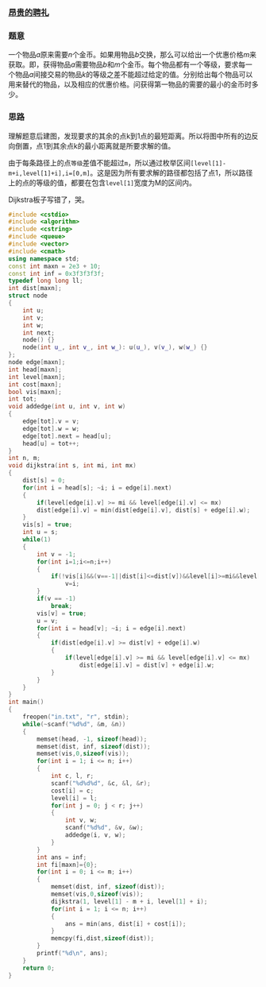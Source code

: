 ### [昂贵的聘礼](https://cn.vjudge.net/problem/POJ-1062)

### 题意

一个物品$a$原来需要$n$个金币。如果用物品$b$交换，那么可以给出一个优惠价格$m$来获取。即，获得物品$a$需要物品$b$和$m$个金币。每个物品都有一个等级，要求每一个物品$a$间接交易的物品$k$的等级之差不能超过给定的值。分别给出每个物品可以用来替代的物品，以及相应的优惠价格。问获得第一物品的需要的最小的金币时多少。

### 思路

理解题意后建图，发现要求的其余的点k到1点的最短距离。所以将图中所有的边反向倒置，点1到其余点k的最小距离就是所要求解的值。

由于每条路径上的点`等级`差值不能超过`m`，所以通过枚举区间`[level[1]-m+i,level[1]+i],i=[0,m]`。这是因为所有要求解的路径都包括了点1，所以路径上的点的等级的值，都要在包含`level[1]`宽度为M的区间内。

Dijkstra板子写错了，哭。

```cpp
#include <cstdio>
#include <algorithm>
#include <cstring>
#include <queue>
#include <vector>
#include <cmath>
using namespace std;
const int maxn = 2e3 + 10;
const int inf = 0x3f3f3f3f;
typedef long long ll;
int dist[maxn];
struct node
{
    int u;
    int v;
    int w;
    int next;
    node() {}
    node(int u_, int v_, int w_): u(u_), v(v_), w(w_) {}
};
node edge[maxn];
int head[maxn];
int level[maxn];
int cost[maxn];
bool vis[maxn];
int tot;
void addedge(int u, int v, int w)
{
    edge[tot].v = v;
    edge[tot].w = w;
    edge[tot].next = head[u];
    head[u] = tot++;
}
int n, m;
void dijkstra(int s, int mi, int mx)
{
    dist[s] = 0;
    for(int i = head[s]; ~i; i = edge[i].next)
    {
        if(level[edge[i].v] >= mi && level[edge[i].v] <= mx)
        dist[edge[i].v] = min(dist[edge[i].v], dist[s] + edge[i].w);
    }
    vis[s] = true;
    int u = s;
    while(1)
    {
        int v = -1;
        for(int i=1;i<=n;i++)
        {
            if(!vis[i]&&(v==-1||dist[i]<=dist[v])&&level[i]>=mi&&level[i]<=mx)
                v=i;
        }
        if(v == -1)
            break;
        vis[v] = true;
        u = v;
        for(int i = head[v]; ~i; i = edge[i].next)
        {
            if(dist[edge[i].v] >= dist[v] + edge[i].w)
            {
                if(level[edge[i].v] >= mi && level[edge[i].v] <= mx)
                    dist[edge[i].v] = dist[v] + edge[i].w;
            }
        }
    }
}
int main()
{
    freopen("in.txt", "r", stdin);
    while(~scanf("%d%d", &m, &n))
    {
        memset(head, -1, sizeof(head));
        memset(dist, inf, sizeof(dist));
        memset(vis,0,sizeof(vis));
        for(int i = 1; i <= n; i++)
        {
            int c, l, r;
            scanf("%d%d%d", &c, &l, &r);
            cost[i] = c;
            level[i] = l;
            for(int j = 0; j < r; j++)
            {
                int v, w;
                scanf("%d%d", &v, &w);
                addedge(i, v, w);
            }
        }
        int ans = inf;
        int fi[maxn]={0};
        for(int i = 0; i <= m; i++)
        {
            memset(dist, inf, sizeof(dist));
            memset(vis,0,sizeof(vis));
            dijkstra(1, level[1] - m + i, level[1] + i);
            for(int i = 1; i <= n; i++)
            {
                ans = min(ans, dist[i] + cost[i]);
            }
            memcpy(fi,dist,sizeof(dist));
        }
        printf("%d\n", ans);
    }
    return 0;
}
```

